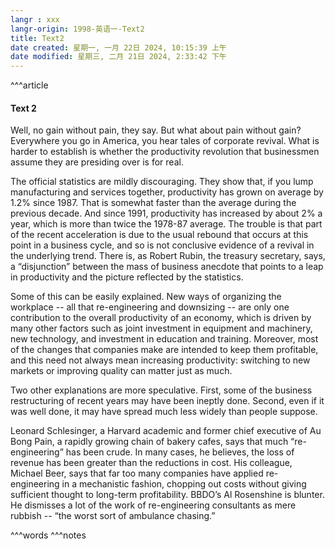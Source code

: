 ```yaml
---
langr : xxx
langr-origin: 1998-英语一-Text2
title: Text2
date created: 星期一, 一月 22日 2024, 10:15:39 上午
date modified: 星期三, 二月 21日 2024, 2:33:42 下午
---
```


^^^article

#### Text 2

Well, no gain without pain, they say. But what about pain without gain? Everywhere you go in America, you hear tales of corporate revival. What is harder to establish is whether the productivity revolution that businessmen assume they are presiding over is for real.

The official statistics are mildly discouraging. They show that, if you lump manufacturing and services together, productivity has grown on average by 1.2% since 1987. That is somewhat faster than the average during the previous decade. And since 1991, productivity has increased by about 2% a year, which is more than twice the 1978-87 average. The trouble is that part of the recent acceleration is due to the usual rebound that occurs at this point in a business cycle, and so is not conclusive evidence of a revival in the underlying trend. There is, as Robert Rubin, the treasury secretary, says, a “disjunction” between the mass of business anecdote that points to a leap in productivity and the picture reflected by the statistics.

Some of this can be easily explained. New ways of organizing the workplace -- all that re-engineering and downsizing -- are only one contribution to the overall productivity of an economy, which is driven by many other factors such as joint investment in equipment and machinery, new technology, and investment in education and training. Moreover, most of the changes that companies make are intended to keep them profitable, and this need not always mean increasing productivity: switching to new markets or improving quality can matter just as much.

Two other explanations are more speculative. First, some of the business restructuring of recent years may have been ineptly done. Second, even if it was well done, it may have spread much less widely than people suppose.

Leonard Schlesinger, a Harvard academic and former chief executive of Au Bong Pain, a rapidly growing chain of bakery cafes, says that much “re-engineering” has been crude. In many cases, he believes, the loss of revenue has been greater than the reductions in cost. His colleague, Michael Beer, says that far too many companies have applied re-engineering in a mechanistic fashion, chopping out costs without giving sufficient thought to long-term profitability. BBDO’s Al Rosenshine is blunter. He dismisses a lot of the work of re-engineering consultants as mere rubbish -- “the worst sort of ambulance chasing.”


^^^words
^^^notes